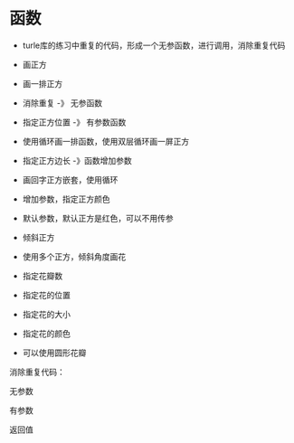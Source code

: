 # 函数

- turle库的练习中重复的代码，形成一个无参函数，进行调用，消除重复代码

- 画正方
- 画一排正方
- 消除重复 -》 无参函数
- 指定正方位置 -》 有参数函数
- 使用循环画一排函数，使用双层循环画一屏正方
- 指定正方边长 -》函数增加参数
- 画回字正方嵌套，使用循环
- 增加参数，指定正方颜色
- 默认参数，默认正方是红色，可以不用传参
- 倾斜正方
- 使用多个正方，倾斜角度画花
- 指定花瓣数
- 指定花的位置
- 指定花的大小
- 指定花的颜色
- 可以使用圆形花瓣

消除重复代码：

无参数

有参数

返回值